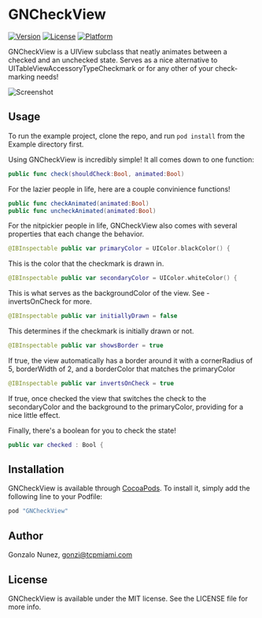 # GNCheckView

[![Version](https://img.shields.io/cocoapods/v/GNCheckView.svg?style=flat)](http://cocoapods.org/pods/GNCheckView)
[![License](https://img.shields.io/cocoapods/l/GNCheckView.svg?style=flat)](http://cocoapods.org/pods/GNCheckView)
[![Platform](https://img.shields.io/cocoapods/p/GNCheckView.svg?style=flat)](http://cocoapods.org/pods/GNCheckView)

GNCheckView is a UIView subclass that neatly animates between a checked and an unchecked state. Serves as a nice alternative to UITableViewAccessoryTypeCheckmark or for any other of your check-marking needs!

![Screenshot](GNCheckView-Checked.gif)

## Usage

To run the example project, clone the repo, and run `pod install` from the Example directory first.

Using GNCheckView is incredibly simple! It all comes down to one function:

```swift
public func check(shouldCheck:Bool, animated:Bool)
```
For the lazier people in life, here are a couple convinience functions!

```swift
public func checkAnimated(animated:Bool)
public func uncheckAnimated(animated:Bool)
```

For the nitpickier people in life, GNCheckView also comes with several properties that each change the behavior.

```swift
@IBInspectable public var primaryColor = UIColor.blackColor() {
```
This is the color that the checkmark is drawn in.

```swift
@IBInspectable public var secondaryColor = UIColor.whiteColor() {
```
This is what serves as the backgroundColor of the view. See -invertsOnCheck for more.

```swift
@IBInspectable public var initiallyDrawn = false
```
This determines if the checkmark is initially drawn or not.

```swift
@IBInspectable public var showsBorder = true
```
If true, the view automatically has a border around it with a cornerRadius of 5, borderWidth of 2, and a borderColor that matches the primaryColor

```swift
@IBInspectable public var invertsOnCheck = true
```
If true, once checked the view that switches the check to the secondaryColor and the background to the primaryColor, providing for a nice little effect.

Finally, there's a boolean for you to check the state!

```swift
public var checked : Bool {
```

## Installation

GNCheckView is available through [CocoaPods](http://cocoapods.org). To install
it, simply add the following line to your Podfile:

```ruby
pod "GNCheckView"
```

## Author

Gonzalo Nunez, gonzi@tcpmiami.com

## License

GNCheckView is available under the MIT license. See the LICENSE file for more info.

